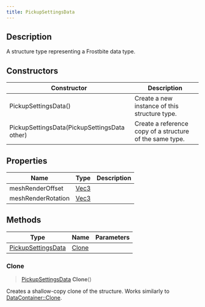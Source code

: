 ```yaml
---
title: PickupSettingsData
---
```

## Description

A structure type representing a Frostbite data type.

## Constructors

| Constructor                                  | Description                                              |
| -------------------------------------------- | -------------------------------------------------------- |
| PickupSettingsData()                         | Create a new instance of this structure type.            |
| PickupSettingsData(PickupSettingsData other) | Create a reference copy of a structure of the same type. |

## Properties

| Name               | Type                              | Description |
| ------------------ | --------------------------------- | ----------- |
| meshRenderOffset   | [Vec3](/vext/ref/shared/class/vec3) |             |
| meshRenderRotation | [Vec3](/vext/ref/shared/class/vec3) |             |

## Methods

| Type                                     | Name            | Parameters |
| ---------------------------------------- | --------------- | ---------- |
| [PickupSettingsData](PickupSettingsData) | [Clone](#clone) |            |

### Clone

> [PickupSettingsData](PickupSettingsData) **Clone**()

Creates a shallow-copy clone of the structure. Works similarly to [DataContainer::Clone](/vext/ref/shared/class/datacontainer#clone).
